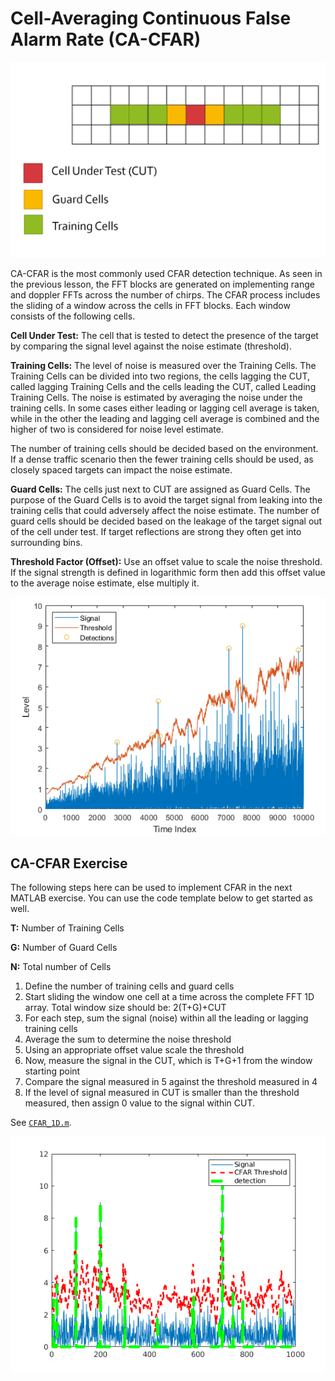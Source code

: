 # Cell-Averaging Continuous False Alarm Rate (CA-CFAR)

![](image5.png)

CA-CFAR is the most commonly used CFAR detection technique. As seen in the previous lesson, the FFT blocks are generated on implementing range and doppler FFTs across the number of chirps. The CFAR process includes the sliding of a window across the cells in FFT blocks. Each window consists of the following cells.

**Cell Under Test:** The cell that is tested to detect the presence of the target by comparing the signal level against the noise estimate (threshold).

**Training Cells:** The level of noise is measured over the Training Cells. The Training Cells can be divided into two regions, the cells lagging the CUT, called lagging Training Cells and the cells leading the CUT, called Leading Training Cells. The noise is estimated by averaging the noise under the training cells. In some cases either leading or lagging cell average is taken, while in the other the leading and lagging cell average is combined and the higher of two is considered for noise level estimate.

The number of training cells should be decided based on the environment. If a dense traffic scenario then the fewer training cells should be used, as closely spaced targets can impact the noise estimate.

**Guard Cells:** The cells just next to CUT are assigned as Guard Cells. The purpose of the Guard Cells is to avoid the target signal from leaking into the training cells that could adversely affect the noise estimate. The number of guard cells should be decided based on the leakage of the target signal out of the cell under test. If target reflections are strong they often get into surrounding bins.

**Threshold Factor (Offset):** Use an offset value to scale the noise threshold. If the signal strength is defined in logarithmic form then add this offset value to the average noise estimate, else multiply it.

![](image7.png)

## CA-CFAR Exercise

The following steps here can be used to implement CFAR in the next MATLAB exercise. You can use the code template below to get started as well.

**T:** Number of Training Cells

**G:** Number of Guard Cells

**N:** Total number of Cells

1. Define the number of training cells and guard cells
2. Start sliding the window one cell at a time across the complete FFT 1D array. Total window size should be: 2(T+G)+CUT
3. For each step, sum the signal (noise) within all the leading or lagging training cells
4. Average the sum to determine the noise threshold
5. Using an appropriate offset value scale the threshold
6. Now, measure the signal in the CUT, which is T+G+1 from the window starting point
7. Compare the signal measured in 5 against the threshold measured in 4
8. If the level of signal measured in CUT is smaller than the threshold measured, then assign 0 value to the signal within CUT.

See [`CFAR_1D.m`](CFAR_1D.m).

![](result.png)
